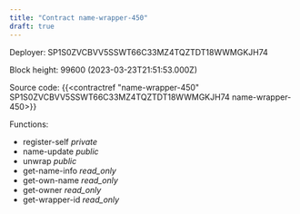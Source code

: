```yaml
---
title: "Contract name-wrapper-450"
draft: true
---
```

Deployer: SP1S0ZVCBVV5SSWT66C33MZ4TQZTDT18WWMGKJH74


 



Block height: 99600 (2023-03-23T21:51:53.000Z)

Source code: {{<contractref "name-wrapper-450" SP1S0ZVCBVV5SSWT66C33MZ4TQZTDT18WWMGKJH74 name-wrapper-450>}}

Functions:

* register-self _private_
* name-update _public_
* unwrap _public_
* get-name-info _read_only_
* get-own-name _read_only_
* get-owner _read_only_
* get-wrapper-id _read_only_
